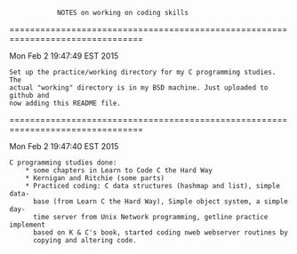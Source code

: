 
                NOTES on working on coding skills

================================================================================

Mon Feb  2 19:47:49 EST 2015

    Set up the practice/working directory for my C programming studies. The 
    actual "working" directory is in my BSD machine. Just uploaded to github and
    now adding this README file.

================================================================================

Mon Feb  2 19:47:40 EST 2015

    C programming studies done:
        * some chapters in Learn to Code C the Hard Way
        * Kernigan and Ritchie (some parts)
        * Practiced coding: C data structures (hashmap and list), simple data-
          base (from Learn C the Hard Way), Simple object system, a simple day-
          time server from Unix Network programming, getline practice implement
          based on K & C's book, started coding nweb webserver routines by
          copying and altering code.
